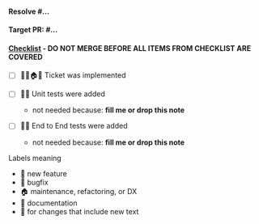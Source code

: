 #### Resolve #...

#### Target PR: #...

#### [Checklist](https://github.com/swiverse/sw-backend-api/definition-of-done.md) - DO NOT MERGE BEFORE ALL ITEMS FROM CHECKLIST ARE COVERED

- [ ] 🚀🐛🏠📘 Ticket was implemented
- [ ] 🚀🐛 Unit tests were added

  - not needed because: **fill me or drop this note**

- [ ] 🚀🐛 End to End tests were added
  - not needed because: **fill me or drop this note**

Labels meaning

- 🚀 new feature
- 🐛 bugfix
- 🏠 maintenance, refactoring, or DX
- 📘 documentation
- 📜 for changes that include new text
